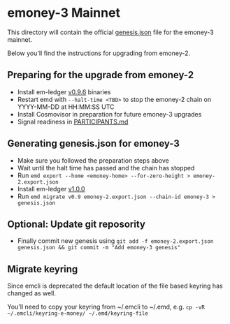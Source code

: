 # emoney-3 Mainnet

This directory will contain the official [genesis.json](genesis.json) file for the emoney-3 mainnet.

Below you'll find the instructions for upgrading from emoney-2.

## Preparing for the upgrade from emoney-2

* Install em-ledger [v0.9.6](https://github.com/e-money/em-ledger/releases/tag/v0.9.6) binaries
* Restart emd with `--halt-time <TBD>` to stop the emoney-2 chain on YYYY-MM-DD at HH:MM:SS UTC
* Install Cosmovisor in preparation for future emoney-3 upgrades
* Signal readiness in [PARTICIPANTS.md](PARTICIPANTS.md)

## Generating genesis.json for emoney-3

* Make sure you followed the preparation steps above
* Wait until the halt time has passed and the chain has stopped
* Run `emd export --home <emoney-home> --for-zero-height > emoney-2.export.json`
* Install em-ledger [v1.0.0](https://github.com/e-money/em-ledger/releases/tag/v1.0.0)
* Run `emd migrate v0.9 emoney-2.export.json --chain-id emoney-3 > genesis.json`

## Optional: Update git reposority
* Finally commit new genesis using `git add -f emoney-2.export.json genesis.json && git commit -m "Add emoney-3 genesis"`

## Migrate keyring

Since emcli is deprecated the default location of the file based keyring has changed as well.

You'll need to copy your keyring from ~/.emcli to ~/.emd, e.g. `cp -vR ~/.emcli/keyring-e-money/ ~/.emd/keyring-file`
